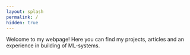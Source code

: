 ```yaml
---
layout: splash
permalink: /
hidden: true
---
```


Welcome to my webpage! Here you can find my projects, articles and an experience in building of ML-systems.